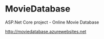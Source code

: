 # MovieDatabase

ASP.Net Core project - Online Movie Database

http://moviedatabase.azurewebsites.net
